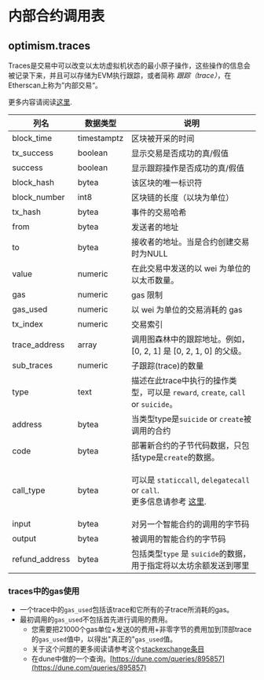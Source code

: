 # 内部合约调用表

## optimism.traces

Traces是交易中可以改变以太坊虚拟机状态的最小原子操作，这些操作的信息会被记录下来，并且可以存储为EVM执行跟踪，或者简称 _跟踪（trace）_，在Etherscan上称为”内部交易“。

更多内容请阅读[这里](https://medium.com/chainalysis/ethereum-traces-not-transactions-3f0533d26aa).

| **列名** | **数据类型** | **说明**                                                                                                                                                                                                                                |
| --------------- | ------------ | ---------------------------------------------------------------------------------------------------------------------------------------------------------------------------------------------------------------------------------------------- |
| block\_time     | timestamptz  | 区块被开采的时间                                                                                                                                                                                                              |
| tx\_success     | boolean      | 显示交易是否成功的真/假值                                                                                                                                                                                 |
| success         | boolean      | 显示跟踪操作是否成功的真/假值                                                                                                                                                                                    |
| block\_hash     | bytea        | 该区块的唯一标识符                                                                                                                                                                                                             |
| block\_number   | int8         | 区块链的长度（以块为单位）                                                                                                                                                                                                         |
| tx\_hash        | bytea        | 事件的交易哈希                                                                                                                                                                                                              |
| from            | bytea        | 发送者的地址                                                                                                                                                                                                                          |
| to              | bytea        | 接收者的地址。当是合约创建交易时为NULL                                                                                                                                                                       |
| value           | numeric      | 在此交易中发送的以 wei 为单位的以太币数量。                                                                                                                                                                                         |
| gas             | numeric      | gas 限制                                                                                                                                                                                                             |
| gas\_used       | numeric      | 以 wei 为单位的交易消耗的 gas                                                                                                                                                                                                     |
| tx\_index       | numeric      | 交易索引                                                                                                                                                                                                    |
| trace\_address  | array        | 调用图森林中的跟踪地址。例如，[0, 2, 1] 是 [0, 2, 1, 0] 的父级。                                                                                                                                            |
| sub\_traces     | numeric      | 子跟踪(trace)的数量                                                                                                                                                                                                                  |
| type            | text         | 描述在此trace中执行的操作类型，可以是 `reward`, `create`, `call` or `suicide`。                                                                                                                                              |
| address         | bytea        | 当类型type是`suicide` or `create`被调用的合约                                                                                                                                                                           |
| code            | bytea        | 部署新合约的子节代码数据，只包括type是`create`的数据。                                                                                                                                                               |
| call\_type      | bytea        | <p>可以是 <code>staticcall</code>, <code>delegatecall</code> or <code>call</code>.<br>更多信息请参考 <a href="https://medium.com/coinmonks/delegatecall-calling-another-contract-function-in-solidity-b579f804178c">这里</a>. </p> |
| input           | bytea        | 对另一个智能合约的调用的字节码                                                                                                                                                                                |
| output          | bytea        | 被调用的智能合约的字节码                                                                                                                                                                              |
| refund\_address | bytea        | 包括类型`type` 是 `suicide`的数据，用于指定将以太坊余额发送到哪里                                                                                                                                          |



### traces中的gas使用

* 一个trace中的`gas_used`包括该trace和它所有的子trace所消耗的gas。
* 最初调用的`gas_used`不包括首先进行调用的费用。
  * 您需要把21000个gas单位+发送0的费用+非零字节的费用加到顶部trace的`gas_used`值中，以得出"真正的"`gas_used`值。
  * 关于这个问题的更多阅读请参考这个[stackexchange条目](https://ethereum.stackexchange.com/questions/31443/what-do-the-response-values-of-a-parity-trace-transaction-call-actually-repres)
  * 在dune中做的一个查询。[https://dune.com/queries/895857](https://dune.com/queries/895857)
